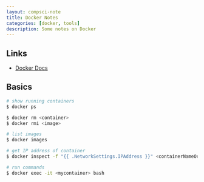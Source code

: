 ```yaml
---
layout: compsci-note
title: Docker Notes
categories: [docker, tools]
description: Some notes on Docker
---
```


## Links

* [Docker Docs](#https://docs.docker.com/)

## Basics

```bash
# show running containers
$ docker ps

$ docker rm <container>
$ docker rmi <image>

# list images
$ docker images

# get IP address of container
$ docker inspect -f "{{ .NetworkSettings.IPAddress }}" <containerNameOrId>

# run commands
$ docker exec -it <mycontainer> bash
```
